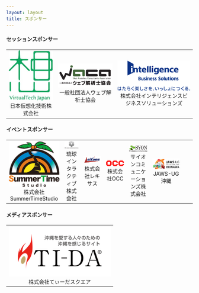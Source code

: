 ```yaml
---
layout: layout
title: スポンサー
---
```



#### セッションスポンサー

<table>
	<tr>
		<td align="center"><img src="/img/sou_logo.jpg"><br>日本仮想化技術株式会社</td>
		<td align="center"><img src="/img/waca-logo.png"><br>一般社団法人ウェブ解析士協会</td>
		<td align="center"><img src="/img/logo_ibs.png"><br>株式会社インテリジェンスビジネスソリューションズ</td>
	</tr>
</table>


#### イベントスポンサー

<table>
	<tr>
		<td align="center"><img src="/img/logo_SummerTimeStudio.png"><br>株式会社SummerTimeStudio</td>
		<td align="center"><img src="/img/logo_ryukyuInteractive.png"><br>琉球インタラクティブ株式会社</td>
		<td align="center"><img src="/img/Lexues.png"><br>株式会社レキサス</td>
		<td align="center"><img src="/img/OCC_logo.gif"><br>株式会社OCC</td>
		<td align="center"><img src="/img/logo_SYON.png"><br>サイオンコミュニケーションズ株式会社</td>
		<td align="center"><img src="/img/jaws-ug_okinawa2_250x99.png"><br>JAWS-UG沖縄</td>
		<td align="center"><img src=""><br></td>
		<td align="center"><img src=""><br></td>
	</tr>
</table>


#### メディアスポンサー

<table>
	<tr>
		<td align="center"><img src="/img/logo_TI-DA.png"><br>株式会社てぃーだスクエア</td>
	</tr>
</table>


